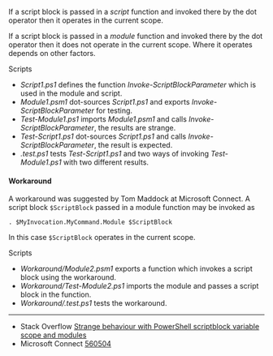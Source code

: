 
If a script block is passed in a *script* function and invoked there by the dot
operator then it operates in the current scope.

If a script block is passed in a *module* function and invoked there by the dot
operator then it does not operate in the current scope. Where it operates
depends on other factors.

Scripts

- *Script1.ps1* defines the function *Invoke-ScriptBlockParameter* which is used in the module and script.
- *Module1.psm1* dot-sources *Script1.ps1* and exports *Invoke-ScriptBlockParameter* for testing.
- *Test-Module1.ps1* imports *Module1.psm1* and calls *Invoke-ScriptBlockParameter*, the results are strange.
- *Test-Script1.ps1* dot-sources *Script1.ps1* and calls *Invoke-ScriptBlockParameter*, the result is expected.
- *.test.ps1* tests *Test-Script1.ps1* and two ways of invoking *Test-Module1.ps1* with two different results.

#### Workaround

A workaround was suggested by Tom Maddock at Microsoft Connect. A script block
`$ScriptBlock` passed in a module function may be invoked as

    . $MyInvocation.MyCommand.Module $ScriptBlock

In this case `$ScriptBlock` operates in the current scope.

Scripts

- *Workaround/Module2.psm1* exports a function which invokes a script block using the workaround.
- *Workaround/Test-Module2.ps1* imports the module and passes a script block in the function.
- *Workaround/.test.ps1* tests the workaround.

---

- Stack Overflow [Strange behaviour with PowerShell scriptblock variable scope and modules](http://stackoverflow.com/q/2193410/323582)
- Microsoft Connect [560504](https://connect.microsoft.com/PowerShell/Feedback/Details/560504)
